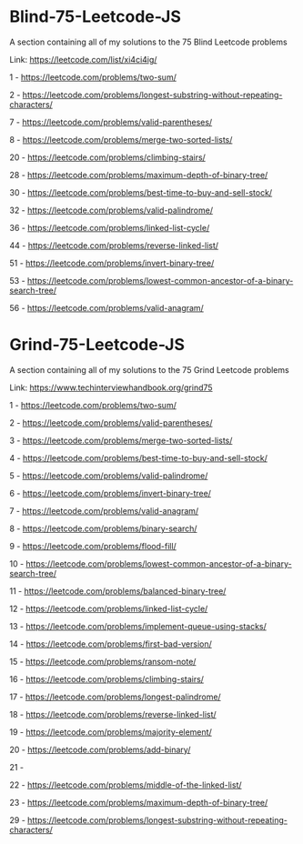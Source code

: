 # Blind-75-Leetcode-JS
A section containing all of my solutions to the 75 Blind Leetcode problems

Link: https://leetcode.com/list/xi4ci4ig/


1 - https://leetcode.com/problems/two-sum/

2 - https://leetcode.com/problems/longest-substring-without-repeating-characters/

7 - https://leetcode.com/problems/valid-parentheses/

8 - https://leetcode.com/problems/merge-two-sorted-lists/

20 - https://leetcode.com/problems/climbing-stairs/

28 - https://leetcode.com/problems/maximum-depth-of-binary-tree/

30 - https://leetcode.com/problems/best-time-to-buy-and-sell-stock/

32 - https://leetcode.com/problems/valid-palindrome/

36 - https://leetcode.com/problems/linked-list-cycle/

44 - https://leetcode.com/problems/reverse-linked-list/

51 - https://leetcode.com/problems/invert-binary-tree/

53 - https://leetcode.com/problems/lowest-common-ancestor-of-a-binary-search-tree/

56 - https://leetcode.com/problems/valid-anagram/


# Grind-75-Leetcode-JS
A section containing all of my solutions to the 75 Grind Leetcode problems

Link: https://www.techinterviewhandbook.org/grind75


1 - https://leetcode.com/problems/two-sum/

2 - https://leetcode.com/problems/valid-parentheses/

3 - https://leetcode.com/problems/merge-two-sorted-lists/

4 - https://leetcode.com/problems/best-time-to-buy-and-sell-stock/

5 - https://leetcode.com/problems/valid-palindrome/

6 - https://leetcode.com/problems/invert-binary-tree/

7 - https://leetcode.com/problems/valid-anagram/

8 - https://leetcode.com/problems/binary-search/

9 - https://leetcode.com/problems/flood-fill/

10 - https://leetcode.com/problems/lowest-common-ancestor-of-a-binary-search-tree/

11 - https://leetcode.com/problems/balanced-binary-tree/

12 - https://leetcode.com/problems/linked-list-cycle/

13 - https://leetcode.com/problems/implement-queue-using-stacks/

14 - https://leetcode.com/problems/first-bad-version/

15 - https://leetcode.com/problems/ransom-note/

16 - https://leetcode.com/problems/climbing-stairs/

17 - https://leetcode.com/problems/longest-palindrome/

18 - https://leetcode.com/problems/reverse-linked-list/

19 - https://leetcode.com/problems/majority-element/

20 - https://leetcode.com/problems/add-binary/

21 - 

22 - https://leetcode.com/problems/middle-of-the-linked-list/

23 - https://leetcode.com/problems/maximum-depth-of-binary-tree/

29 - https://leetcode.com/problems/longest-substring-without-repeating-characters/
